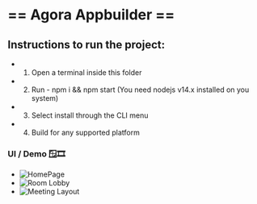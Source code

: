 
# == Agora Appbuilder ==


## Instructions to run the project:

- 1. Open a terminal inside this folder
- 2. Run - npm i && npm start (You need nodejs v14.x installed on you system)
- 3. Select install through the CLI menu
- 4. Build for any supported platform

### UI / Demo 🪟🎞️
- ![HomePage](https://user-images.githubusercontent.com/75971776/152197764-03d4cc4d-bc7b-4343-b8e2-4f4f750444bc.png)
- ![Room Lobby](https://user-images.githubusercontent.com/75971776/152197688-2a840914-7433-48ee-b943-dcb7c8829b00.png)
- ![Meeting Layout](https://user-images.githubusercontent.com/75971776/152197645-fbddf242-9f1f-4605-b53d-9f2da3d2b671.png)
